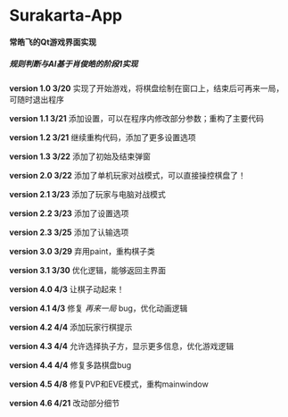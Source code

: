 # Surakarta-App

#### 常皓飞的Qt游戏界面实现

##### *规则判断与AI基于肖俊皓的阶段1实现*



**version 1.0  3/20**   实现了开始游戏，将棋盘绘制在窗口上，结束后可再来一局，可随时退出程序

**version 1.1  3/21**  添加设置，可以在程序内修改部分参数；重构了主要代码

**version 1.2  3/21**  继续重构代码，添加了更多设置选项

**version 1.3  3/22**  添加了初始及结束弹窗

**version 2.0  3/22**  添加了单机玩家对战模式，可以直接操控棋盘了！

**version 2.1  3/23**  添加了玩家与电脑对战模式

**version 2.2  3/23**  添加了设置选项

**version 2.3  3/25**  添加了认输选项

**version 3.0  3/29**  弃用paint，重构棋子类

**version 3.1  3/30**  优化逻辑，能够返回主界面

**version 4.0  4/3**  让棋子动起来！

**version 4.1  4/3**  修复 *再来一局* bug，优化动画逻辑

**version 4.2  4/4**  添加玩家行棋提示

**version 4.3  4/4**  允许选择执子方，显示更多信息，优化游戏逻辑

**version 4.4  4/4**  修复多路棋盘bug

**version 4.5  4/8**  修复PVP和EVE模式，重构mainwindow

**version 4.6  4/21**  改动部分细节
